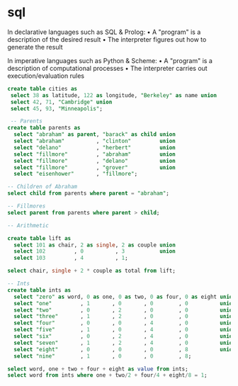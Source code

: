 
# sql

In declarative languages such as SQL & Prolog:
• A "program" is a description of the desired result
• The interpreter figures out how to generate the result

In imperative languages such as Python & Scheme:
• A "program" is a description of computational processes
• The interpreter carries out execution/evaluation rules

```SQL
create table cities as
 select 38 as latitude, 122 as longitude, "Berkeley" as name union
 select 42, 71, "Cambridge" union
 select 45, 93, "Minneapolis";

 -- Parents
create table parents as
  select "abraham" as parent, "barack" as child union
  select "abraham"          , "clinton"         union
  select "delano"           , "herbert"         union
  select "fillmore"         , "abraham"         union
  select "fillmore"         , "delano"          union
  select "fillmore"         , "grover"          union
  select "eisenhower"       , "fillmore";

-- Children of Abraham
select child from parents where parent = "abraham";

-- Fillmores
select parent from parents where parent > child;

-- Arithmetic

create table lift as
  select 101 as chair, 2 as single, 2 as couple union
  select 102         , 0          , 3           union
  select 103         , 4          , 1;

select chair, single + 2 * couple as total from lift;

-- Ints
create table ints as
  select "zero" as word, 0 as one, 0 as two, 0 as four, 0 as eight union
  select "one"         , 1       , 0       , 0        , 0          union
  select "two"         , 0       , 2       , 0        , 0          union
  select "three"       , 1       , 2       , 0        , 0          union
  select "four"        , 0       , 0       , 4        , 0          union
  select "five"        , 1       , 0       , 4        , 0          union
  select "six"         , 0       , 2       , 4        , 0          union
  select "seven"       , 1       , 2       , 4        , 0          union
  select "eight"       , 0       , 0       , 0        , 8          union
  select "nine"        , 1       , 0       , 0        , 8;

select word, one + two + four + eight as value from ints;
select word from ints where one + two/2 + four/4 + eight/8 = 1;

 ```


